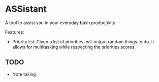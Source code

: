 # ASSistant

A tool to assist you in your everyday bash productivity

Features:
- Priority list: Given a list of priorities, will output random things to do.
It allows for multitasking while respecting the priorities scores.

## TODO

- Note taking
